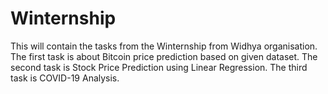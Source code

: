 # Winternship
This will contain the tasks from the Winternship from Widhya organisation.
The first task is about Bitcoin price prediction based on given dataset.
The second task is Stock Price Prediction using Linear Regression.
The third task is COVID-19 Analysis. 
